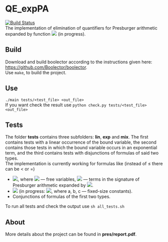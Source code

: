 # QE_expPA
[![Build Status](https://travis-ci.org/AnzhelaSukhanova/QE_expPA.svg?branch=main)](https://travis-ci.org/AnzhelaSukhanova/QE_expPA)  
The implementation of elimination of quantifiers for Presburger arithmetic expanded by function <img src="https://render.githubusercontent.com/render/math?math=2^x"> (in progress).

## Build
Download and build boolector according to the instructions given here: https://github.com/Boolector/boolector.  
Use `make`, to build the project.

## Use
`./main tests/<test_file> <out_file>`  
If you want check the result use `python check.py tests/<test_file> <out_file>`

## Tests
The folder **tests** contains three subfolders: **lin**, **exp** and **mix**. The first contains tests with a linear occurrence of the bound variable, the second contains those tests in which the bound variable occurs in an exponential term, and the third contains tests with disjunctions of formulas of said two types.  
The implementation is currently working for formulas like (instead of ≤ there can be < or =)
* <img src="https://render.githubusercontent.com/render/math?math=\exists x:\bigwedge (g_j(\overline{y})\leq x \wedge x\leq g_i(\overline{y}))">, where <img src="https://render.githubusercontent.com/render/math?math=\overline{y}"> — free variables, <img src="https://render.githubusercontent.com/render/math?math=g_i(\overline{y}), g_j(\overline{y})"> — terms in the signature of Presburger arithmetic expanded by <img src="https://render.githubusercontent.com/render/math?math=2^x">.  
* <img src="https://render.githubusercontent.com/render/math?math=\exists x:\bigwedge (2^x\leq g_i(\overline{y}))"> (in progress: <img src="https://render.githubusercontent.com/render/math?math=\exists x:\bigwedge (a \cdot 2^x %2B b \cdot x %2B c\leq g_i(\overline{y}))">, where a, b, c — fixed-size constants).  
* Сonjunctions of formulas of the first two types.  

To run all tests and check the output use `sh all_tests.sh`

## About
More details about the project can be found in **pres/report.pdf**.
